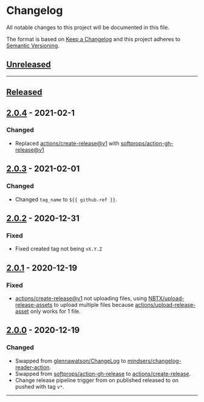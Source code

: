 # Changelog

All notable changes to this project will be documented in this file.

The format is based on [Keep a Changelog][Keep a Changelog] and this project adheres to [Semantic Versioning][Semantic Versioning].

## [Unreleased]

---

## [Released]

## [2.0.4] - 2021-02-1

### Changed

- Replaced [actions/create-release@v1](https://github.com/actions/create-release) with [softprops/action-gh-release@v1](https://github.com/softprops/action-gh-release)

## [2.0.3] - 2021-02-01

### Changed

- Changed `tag_name` to `${{ github.ref }}`.

## [2.0.2] - 2020-12-31

### Fixed

- Fixed created tag not being `vX.Y.Z`

## [2.0.1] - 2020-12-19

### Fixed

- [actions/create-release@v1](https://github.com/actions/create-release) not uploading files, using [NBTX/upload-release-assets](https://github.com/NBTX/upload-release-assets) to upload multiple files because [actions/upload-release-asset](https://github.com/actions/upload-release-asset) only works for 1 file.

## [2.0.0] - 2020-12-19

### Changed

- Swapped from [glennawatson/ChangeLog](https://github.com/glennawatson/ChangeLog) to [mindsers/changelog-reader-action](https://github.com/mindsers/changelog-reader-action).
- Swapped from [softprops/action-gh-release](https://github.com/softprops/action-gh-release) to [actions/create-release](https://github.com/actions/create-release).
- Change release pipeline trigger from on published released to on pushed with tag `v*`.

---

<!-- Links -->
[Keep a Changelog]: https://keepachangelog.com/
[Semantic Versioning]: https://semver.org/

<!-- Versions -->
[Unreleased]: https://github.com/erri120/fun-with-github-actions/compare/v2.0.4...HEAD
[Released]: https://github.com/erri120/fun-with-github-actions/releases
[2.0.4]: https://github.com/erri120/fun-with-github-actions/compare/v2.0.3..v2.0.4
[2.0.3]: https://github.com/erri120/fun-with-github-actions/compare/v2.0.2..v2.0.3
[2.0.2]: https://github.com/erri120/fun-with-github-actions/compare/v2.0.1..v2.0.2
[2.0.1]: https://github.com/erri120/fun-with-github-actions/compare/v2.0.0..v2.0.1
[2.0.0]: https://github.com/erri120/fun-with-github-actions/releases/v2.0.0
